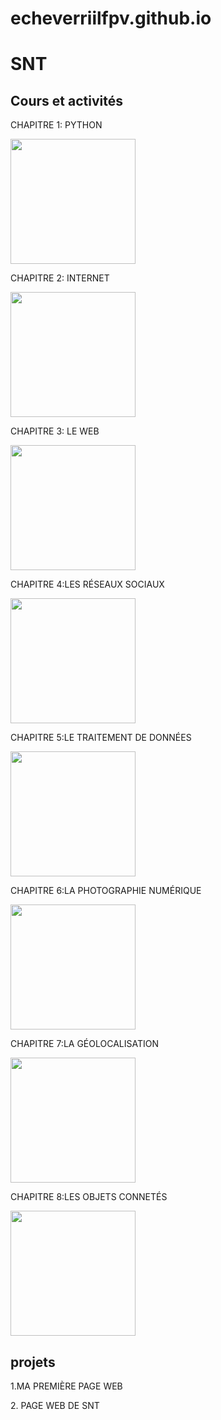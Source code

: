 # echeverriilfpv.github.io
<html> 
	<head>
		<meta charset="utf-8" />
                <h1>SNT</h1>
        </head>
        <body>
        <h2>Cours et activités</h2>
        <p>CHAPITRE 1: PYTHON</p>
        <img src="https://upload.wikimedia.org/wikipedia/commons/thumb/c/c3/Python-logo-notext.svg/1200px-Python-logo-notext.svg.png"/
widht="100"
height="200"/>
        <p>CHAPITRE 2: INTERNET</p>
<img src="https://www.servnet.mx/hs-fs/hubfs/Imagenes_art_ms_octubre2021/02%20%C2%BFQue%CC%81%20son%20los%20servicios%20de%20internet___.png?width=900&name=02%20%C2%BFQue%CC%81%20son%20los%20servicios%20de%20internet___.png"/
widht="100"
height="200">
        <p>CHAPITRE 3: LE WEB</p>
<img src="https://cdn.computerhoy.com/sites/navi.axelspringer.es/public/media/image/2012/10/4688-historia-web.jpg"/
     widht="100"
     height="200"/>

<p>CHAPITRE 4:LES RÉSEAUX 
		SOCIAUX</p>
<img src="https://lesjeudisdunumerique.files.wordpress.com/2017/07/rc3a9seaux-sociaux-bien-choisir.jpg"/
     widht="100"
     height="200"/>			
		     
 <p>CHAPITRE 5:LE TRAITEMENT
		DE DONNÉES</p>
<img src="https://donnees-rgpd.fr/wp-content/uploads/2019/12/a-quoi-sert-registre-traitements.jpg"/
     widht="100"
     height="200"/>		
        
<p>CHAPITRE 6:LA PHOTOGRAPHIE 
		NUMÉRIQUE</p>
<img src="https://www.lhommetendance.fr/wp-content/uploads/2017/10/La-photographie-num%C3%A9rique-615x438.jpg"/
     widht="100"
    height="200"/>
		
   <p>CHAPITRE 7:LA GÉOLOCALISATION</p>
<img src="https://www.hubone.fr/data/2021/03/hubone-1617194109-700x500.png"/
     widht="100"
     height="200"/>
		
 <p>CHAPITRE 8:LES OBJETS CONNETÉS</p>
<img src="https://hominance.com/wp-content/uploads/2020/04/shutterstock_1039128847-1-1024x784.jpg"/
     widht="100"
     height="200"/>
		
 <h2>projets</h2>
        <p>1.MA PREMIÈRE PAGE WEB</p>
       
<p>2. PAGE WEB DE SNT</p>


	
</html>         
